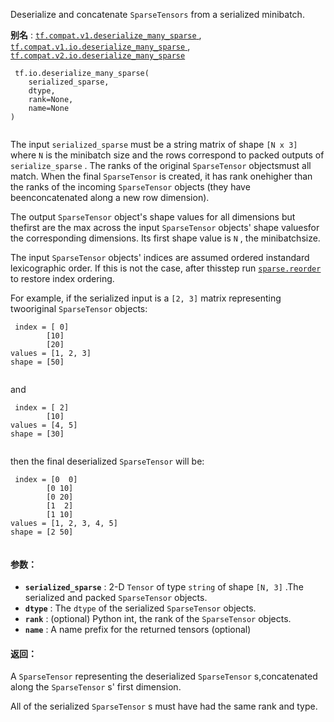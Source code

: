 Deserialize and concatenate  `SparseTensors`  from a serialized minibatch.

**别名** : [ `tf.compat.v1.deserialize_many_sparse` ](/api_docs/python/tf/io/deserialize_many_sparse), [ `tf.compat.v1.io.deserialize_many_sparse` ](/api_docs/python/tf/io/deserialize_many_sparse), [ `tf.compat.v2.io.deserialize_many_sparse` ](/api_docs/python/tf/io/deserialize_many_sparse)

```
 tf.io.deserialize_many_sparse(
    serialized_sparse,
    dtype,
    rank=None,
    name=None
)
 
```

The input  `serialized_sparse`  must be a string matrix of shape  `[N x 3]`  where `N`  is the minibatch size and the rows correspond to packed outputs of `serialize_sparse` .  The ranks of the original  `SparseTensor`  objectsmust all match.  When the final  `SparseTensor`  is created, it has rank onehigher than the ranks of the incoming  `SparseTensor`  objects (they have beenconcatenated along a new row dimension).

The output  `SparseTensor`  object's shape values for all dimensions but thefirst are the max across the input  `SparseTensor`  objects' shape valuesfor the corresponding dimensions.  Its first shape value is  `N` , the minibatchsize.

The input  `SparseTensor`  objects' indices are assumed ordered instandard lexicographic order.  If this is not the case, after thisstep run [ `sparse.reorder` ](https://tensorflow.google.cn/api_docs/python/tf/sparse/reorder) to restore index ordering.

For example, if the serialized input is a  `[2, 3]`  matrix representing twooriginal  `SparseTensor`  objects:

```
 index = [ 0]
        [10]
        [20]
values = [1, 2, 3]
shape = [50]
 
```

and

```
 index = [ 2]
        [10]
values = [4, 5]
shape = [30]
 
```

then the final deserialized  `SparseTensor`  will be:

```
 index = [0  0]
        [0 10]
        [0 20]
        [1  2]
        [1 10]
values = [1, 2, 3, 4, 5]
shape = [2 50]
 
```

#### 参数：
- **`serialized_sparse`** : 2-D  `Tensor`  of type  `string`  of shape  `[N, 3]` .The serialized and packed  `SparseTensor`  objects.
- **`dtype`** : The  `dtype`  of the serialized  `SparseTensor`  objects.
- **`rank`** : (optional) Python int, the rank of the  `SparseTensor`  objects.
- **`name`** : A name prefix for the returned tensors (optional)


#### 返回：
A  `SparseTensor`  representing the deserialized  `SparseTensor` s,concatenated along the  `SparseTensor` s' first dimension.

All of the serialized  `SparseTensor` s must have had the same rank and type.

